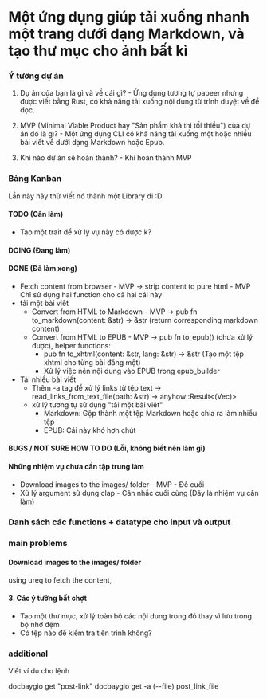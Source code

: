 # Một ứng dụng giúp tải xuống nhanh một trang dưới dạng Markdown, và tạo thư mục cho ảnh bất kì

### Ý tưởng dự án

1. Dự án của bạn là gì và về cái gì? - Ứng dụng tương tự papeer nhưng được viết bằng Rust, có khả năng tải xuống nội dung từ trình duyệt về để đọc.

2. MVP (Minimal Viable Product hay "Sản phẩm khả thi tối thiểu") của dự án đó là gì? - Một ứng dụng CLI có khả năng tải xuống một hoặc nhiều bài viết về dưới dạng Markdown hoặc Epub.

4. Khi nào dự án sẽ hoàn thành? - Khi hoàn thành MVP


### Bảng Kanban
Lần này hãy thử viết nó thành một Library đi :D

#### TODO (Cần làm)


- Tạo một trait để xử lý vụ này có được k?
#### DOING (Đang làm)

#### DONE (Đã làm xong)
- Fetch content from browser - MVP -> strip content to pure html - MVP Chỉ sử dụng hai function cho cả hai cái này
- tải một bài viêt 
    - Convert from HTML to Markdown - MVP -> pub fn to_markdown(content: &str) -> &str (return corresponding markdown content)
    - Convert from HTML to EPUB - MVP -> pub fn to_epub() (chưa xử lý được), helper functions:
        - pub fn to_xhtml(content: &str, lang: &str) -> &str (Tạo một tệp xhtml cho từng bài đăng một)
        - Xử lý việc nén nội dung vào EPUB trong epub_builder
- Tải nhiều bài viết
    - Thêm -a tag để xử lý links từ tệp text -> read_links_from_text_file(path: &str) -> anyhow::Result<(Vec<String>)>
    - xử lý tương tự sử dụng "tải một bài viêt"
        - Markdown: Gộp thành một tệp Markdown hoặc chia ra làm nhiều tệp
        - EPUB: Cái này khó hơn chút

#### BUGS / NOT SURE HOW TO DO (Lỗi, không biết nên làm gì)

#### Những nhiệm vụ chưa cần tập trung làm
- Download images to the images/ folder - MVP - Để cuối
- Xử lý argument sử dụng clap - Cân nhắc cuối cùng (Đây là nhiệm vụ cần làm)


### Danh sách các functions + datatype cho input và output


### main problems

#### Download images to the images/ folder
using ureq to fetch the content, 

#### 3. Các ý tưởng bất chợt
- Tạo một thư mục, xử lý toàn bộ các nội dung trong đó thay vì lưu trong bộ nhớ đệm
- Có tệp nào để kiểm tra tiến trình không?

### additional

Viết ví dụ cho lệnh

docbaygio get "post-link"
docbaygio get -a (--file) post_link_file